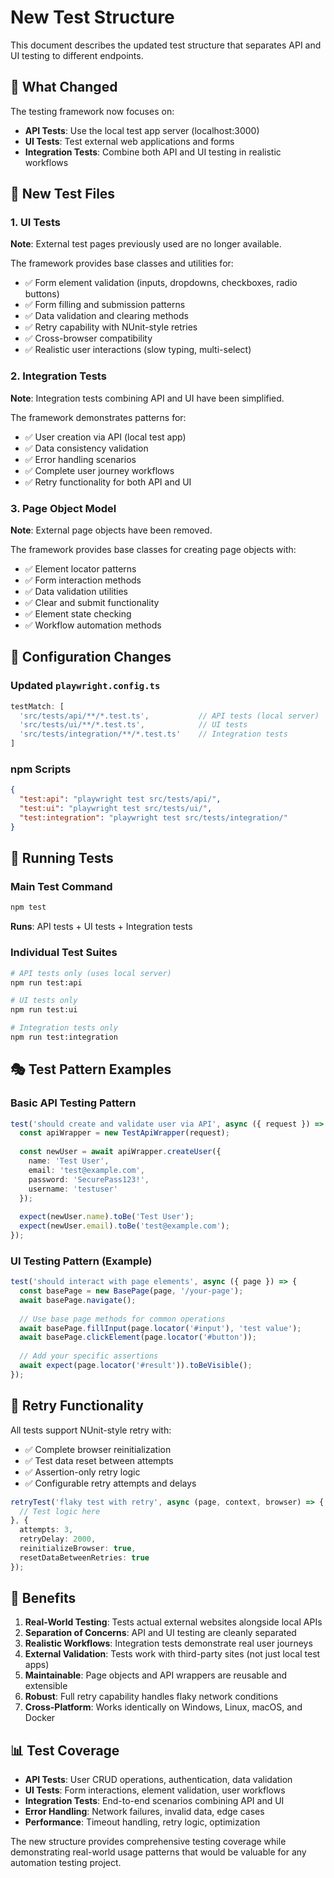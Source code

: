 # New Test Structure

This document describes the updated test structure that separates API and UI testing to different endpoints.

## 🎯 **What Changed**

The testing framework now focuses on:
- **API Tests**: Use the local test app server (localhost:3000)
- **UI Tests**: Test external web applications and forms
- **Integration Tests**: Combine both API and UI testing in realistic workflows

## 📁 **New Test Files**

### 1. **UI Tests**
**Note**: External test pages previously used are no longer available.

The framework provides base classes and utilities for:
- ✅ Form element validation (inputs, dropdowns, checkboxes, radio buttons)
- ✅ Form filling and submission patterns
- ✅ Data validation and clearing methods
- ✅ Retry capability with NUnit-style retries
- ✅ Cross-browser compatibility
- ✅ Realistic user interactions (slow typing, multi-select)

### 2. **Integration Tests**
**Note**: Integration tests combining API and UI have been simplified.

The framework demonstrates patterns for:
- ✅ User creation via API (local test app)
- ✅ Data consistency validation
- ✅ Error handling scenarios
- ✅ Complete user journey workflows
- ✅ Retry functionality for both API and UI

### 3. **Page Object Model**
**Note**: External page objects have been removed.

The framework provides base classes for creating page objects with:
- ✅ Element locator patterns
- ✅ Form interaction methods
- ✅ Data validation utilities
- ✅ Clear and submit functionality
- ✅ Element state checking
- ✅ Workflow automation methods

## 🔧 **Configuration Changes**

### Updated `playwright.config.ts`
```typescript
testMatch: [
  'src/tests/api/**/*.test.ts',           // API tests (local server)
  'src/tests/ui/**/*.test.ts',            // UI tests
  'src/tests/integration/**/*.test.ts'    // Integration tests
]
```

### npm Scripts
```json
{
  "test:api": "playwright test src/tests/api/",
  "test:ui": "playwright test src/tests/ui/",
  "test:integration": "playwright test src/tests/integration/"
}
```

## 🚀 **Running Tests**

### Main Test Command
```bash
npm test
```
**Runs**: API tests + UI tests + Integration tests

### Individual Test Suites
```bash
# API tests only (uses local server)
npm run test:api

# UI tests only
npm run test:ui

# Integration tests only
npm run test:integration
```

## 🎭 **Test Pattern Examples**

### Basic API Testing Pattern
```typescript
test('should create and validate user via API', async ({ request }) => {
  const apiWrapper = new TestApiWrapper(request);
  
  const newUser = await apiWrapper.createUser({
    name: 'Test User',
    email: 'test@example.com',
    password: 'SecurePass123!',
    username: 'testuser'
  });
  
  expect(newUser.name).toBe('Test User');
  expect(newUser.email).toBe('test@example.com');
});
```

### UI Testing Pattern (Example)
```typescript
test('should interact with page elements', async ({ page }) => {
  const basePage = new BasePage(page, '/your-page');
  await basePage.navigate();
  
  // Use base page methods for common operations
  await basePage.fillInput(page.locator('#input'), 'test value');
  await basePage.clickElement(page.locator('#button'));
  
  // Add your specific assertions
  await expect(page.locator('#result')).toBeVisible();
});
```

## 🔄 **Retry Functionality**

All tests support NUnit-style retry with:
- ✅ Complete browser reinitialization
- ✅ Test data reset between attempts
- ✅ Assertion-only retry logic
- ✅ Configurable retry attempts and delays

```typescript
retryTest('flaky test with retry', async (page, context, browser) => {
  // Test logic here
}, {
  attempts: 3,
  retryDelay: 2000,
  reinitializeBrowser: true,
  resetDataBetweenRetries: true
});
```

## 🎯 **Benefits**

1. **Real-World Testing**: Tests actual external websites alongside local APIs
2. **Separation of Concerns**: API and UI testing are cleanly separated
3. **Realistic Workflows**: Integration tests demonstrate real user journeys
4. **External Validation**: Tests work with third-party sites (not just local test apps)
5. **Maintainable**: Page objects and API wrappers are reusable and extensible
6. **Robust**: Full retry capability handles flaky network conditions
7. **Cross-Platform**: Works identically on Windows, Linux, macOS, and Docker

## 📊 **Test Coverage**

- **API Tests**: User CRUD operations, authentication, data validation
- **UI Tests**: Form interactions, element validation, user workflows
- **Integration Tests**: End-to-end scenarios combining API and UI
- **Error Handling**: Network failures, invalid data, edge cases
- **Performance**: Timeout handling, retry logic, optimization

The new structure provides comprehensive testing coverage while demonstrating real-world usage patterns that would be valuable for any automation testing project.
